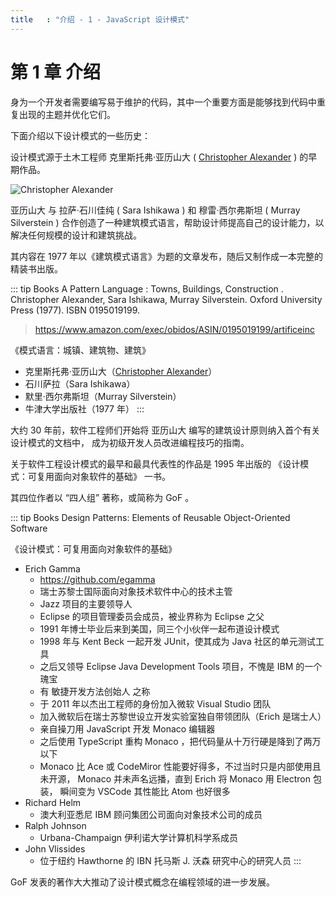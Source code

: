 ```yaml
---
title   : "介绍 - 1 - JavaScript 设计模式"
---
```


第 1 章 介绍
===========

身为一个开发者需要编写易于维护的代码，其中一个重要方面是能够找到代码中重复出现的主题并优化它们。

下面介绍以下设计模式的一些历史：

设计模式源于土木工程师 克里斯托弗·亚历山大 ( [Christopher Alexander] ) 的早期作品。

[Christopher Alexander]: <http://www.greatbuildings.com/architects/Christopher_Alexander.html>

![Christopher Alexander](https://images-na.ssl-images-amazon.com/images/I/61CJEigOe-L._SY200_.jpg)

亚历山大 与 拉萨·石川佳纯 ( Sara Ishikawa ) 和 穆雷·西尔弗斯坦 ( Murray Silverstein )
合作创造了一种建筑模式语言，帮助设计师提高自己的设计能力，以解决任何规模的设计和建筑挑战。

其内容在 1977 年以《建筑模式语言》为题的文章发布，随后又制作成一本完整的精装书出版。

::: tip Books
A Pattern Language : Towns, Buildings, Construction .
Christopher Alexander, Sara Ishikawa, Murray Silverstein.
Oxford University Press (1977). ISBN 0195019199.

> <https://www.amazon.com/exec/obidos/ASIN/0195019199/artificeinc>

《模式语言：城镇、建筑物、建筑》

- 克里斯托弗·亚历山大（[Christopher Alexander]）
- 石川萨拉（Sara Ishikawa）
- 默里·西尔弗斯坦（Murray Silverstein）
- 牛津大学出版社（1977 年）
:::


大约 30 年前，软件工程师们开始将 亚历山大 编写的建筑设计原则纳入首个有关设计模式的文档中，
成为初级开发人员改进编程技巧的指南。

关于软件工程设计模式的最早和最具代表性的作品是 1995 年出版的 《设计模式：可复用面向对象软件的基础》 一书。

其四位作者以 “四人组” 著称，或简称为 GoF 。

::: tip Books
Design Patterns: Elements of Reusable Object-Oriented Software

《设计模式：可复用面向对象软件的基础》

- Erich Gamma
    - <https://github.com/egamma>
    - 瑞士苏黎士国际面向对象技术软件中心的技术主管
    - Jazz 项目的主要领导人
    - Eclipse 的项目管理委员会成员，被业界称为 Eclipse 之父
    - 1991 年博士毕业后来到美国，同三个小伙伴一起布道设计模式
    - 1998 年与 Kent Beck 一起开发 JUnit，使其成为 Java 社区的单元测试工具
    - 之后又领导 Eclipse Java Development Tools 项目，不愧是 IBM 的一个瑰宝
    - 有 敏捷开发方法创始人 之称
    - 于 2011 年以杰出工程师的身份加入微软 Visual Studio 团队
    - 加入微软后在瑞士苏黎世设立开发实验室独自带领团队（Erich 是瑞士人）
    - 亲自操刀用 JavaScript 开发 Monaco 编辑器
    - 之后使用 TypeScript 重构 Monaco ，把代码量从十万行硬是降到了两万以下
    - Monaco 比 Ace 或 CodeMiror 性能要好得多，不过当时只是内部使用且未开源，
      Monaco 并未声名远播，直到 Erich 将 Monaco 用 Electron 包装，
      瞬间变为 VSCode 其性能比 Atom 也好很多
- Richard Helm
    - 澳大利亚悉尼 IBM 顾问集团公司面向对象技术公司的成员
- Ralph Johnson
    - Urbana-Champaign 伊利诺大学计算机科学系成员
- John Vlissides
    - 位于纽约 Hawthorne 的 IBN 托马斯 J. 沃森 研究中心的研究人员
:::

GoF 发表的著作大大推动了设计模式概念在编程领域的进一步发展。

